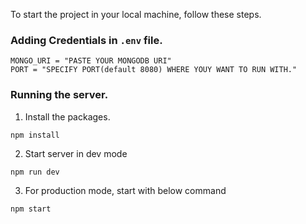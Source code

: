 To start the project in your local machine, follow these steps.

### Adding Credentials in `.env` file.

```
MONGO_URI = "PASTE YOUR MONGODB URI"
PORT = "SPECIFY PORT(default 8080) WHERE YOUY WANT TO RUN WITH."

```
### Running the server.
1. Install the packages.

```
npm install
```

2. Start server in dev mode

```
npm run dev
```

3. For production mode, start with below command

```
npm start
```
